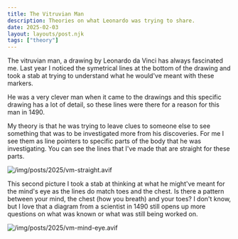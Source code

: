 ```yaml
---
title: The Vitruvian Man
description: Theories on what Leonardo was trying to share.
date: 2025-02-03
layout: layouts/post.njk
tags: ["theory"]
---
```


The vitruvian man, a drawing by Leonardo da Vinci has always fascinated me. Last year I noticed the symetrical lines at the bottom of the drawing and took a stab at trying to understand what he would've meant with these markers.

He was a very clever man when it came to the drawings and this specific drawing has a lot of detail, so these lines were there for a reason for this man in 1490.

My theory is that he was trying to leave clues to someone else to see something that was to be investigated more from his discoveries. For me I see them as line pointers to specific parts of the body that he was investigating. You can see the lines that I've made that are straight for these parts.

![/img/posts/2025/vm-straight.avif](/img/posts/2025/vm-straight.avif)

This second picture I took a stab at thinking at what he might've meant for the mind's eye as the lines do match toes and the chest. Is there a pattern between your mind, the chest (how you breath) and your toes? I don't know, but I love that a diagram from a scientist in 1490 still opens up more questions on what was known or what was still being worked on.

![/img/posts/2025/vm-mind-eye.avif](/img/posts/2025/vm-mind-eye.avif)
